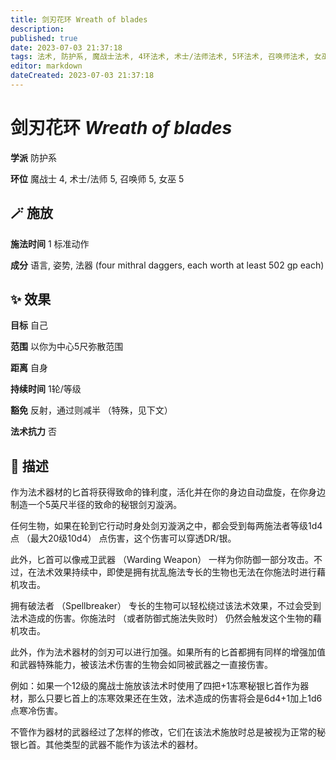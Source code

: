 ```yaml
---
title: 剑刃花环 Wreath of blades
description: 
published: true
date: 2023-07-03 21:37:18
tags: 法术, 防护系, 魔战士法术, 4环法术, 术士/法师法术, 5环法术, 召唤师法术, 女巫法术
editor: markdown
dateCreated: 2023-07-03 21:37:18
---
```


# **剑刃花环** *Wreath of blades*

**学派** 防护系 

**环位** 魔战士 4, 术士/法师 5, 召唤师 5, 女巫 5

## 🪄 施放

**施法时间** 1 标准动作

**成分** 语言, 姿势, 法器 (four mithral daggers, each worth at least 502 gp each)

## ✨ 效果 

**目标** 自己 

**范围** 以你为中心5尺弥散范围

**距离** 自身  

**持续时间** 1轮/等级 

**豁免** 反射，通过则减半 （特殊，见下文）

**法术抗力** 否

## 📖 描述

作为法术器材的匕首将获得致命的锋利度，活化并在你的身边自动盘旋，在你身边制造一个5英尺半径的致命的秘银剑刃漩涡。

任何生物，如果在轮到它行动时身处剑刃漩涡之中，都会受到每两施法者等级1d4点 （最大20级10d4） 点伤害，这个伤害可以穿透DR/银。

此外，匕首可以像戒卫武器 （Warding Weapon） 一样为你防御一部分攻击。不过，在法术效果持续中，即使是拥有扰乱施法专长的生物也无法在你施法时进行藉机攻击。

拥有破法者 （Spellbreaker） 专长的生物可以轻松绕过该法术效果，不过会受到法术造成的伤害。你施法时 （或者防御式施法失败时） 仍然会触发这个生物的藉机攻击。

此外，作为法术器材的剑刃可以进行加强。如果所有的匕首都拥有同样的增强加值和武器特殊能力，被该法术伤害的生物会如同被武器之一直接伤害。

例如：如果一个12级的魔战士施放该法术时使用了四把+1冻寒秘银匕首作为器材，那么只要匕首上的冻寒效果还在生效，法术造成的伤害将会是6d4+1加上1d6点寒冷伤害。

不管作为器材的武器经过了怎样的修改，它们在该法术施放时总是被视为正常的秘银匕首。其他类型的武器不能作为该法术的器材。
    